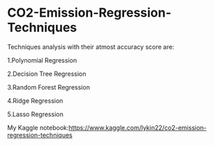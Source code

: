 # CO2-Emission-Regression-Techniques

Techniques analysis with their atmost accuracy score are:

1.Polynomial Regression

2.Decision Tree Regression

3.Random Forest Regression

4.Ridge Regression

5.Lasso Regression

My Kaggle notebook:https://www.kaggle.com/lykin22/co2-emission-regression-techniques
